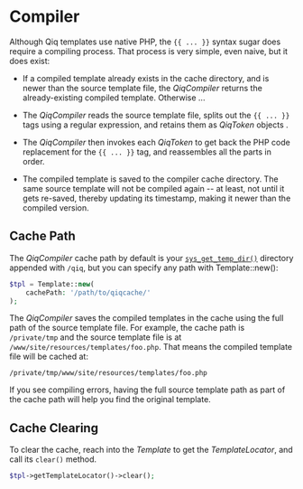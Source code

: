 # Compiler

Although Qiq templates use native PHP, the `{{ ... }}` syntax sugar does require
a compiling process. That process is very simple, even naive, but it does
exist:

- If a compiled template already exists in the cache directory, and is newer
  than the source template file, the _QiqCompiler_ returns the already-existing
  compiled template. Otherwise ...

- The _QiqCompiler_ reads the source template file, splits out the `{{ ... }}`
  tags using a regular expression, and retains them as _QiqToken_ objects .

- The _QiqCompiler_ then invokes each _QiqToken_ to get back the PHP code
  replacement for the `{{ ... }}` tag, and reassembles all the parts in order.

- The compiled template is saved to the compiler cache directory. The same
  source template will not be compiled again -- at least, not until it gets
  re-saved, thereby updating its timestamp, making it newer than the compiled
  version.

## Cache Path

The _QiqCompiler_ cache path by default is your
[`sys_get_temp_dir()`](https://php.net/sys_get_temp_dir) directory appended
with `/qiq`, but you can specify any path with Template::new():

```php
$tpl = Template::new(
    cachePath: '/path/to/qiqcache/'
);
```

The _QiqCompiler_ saves the compiled templates in the cache using the full path
of the source template file. For example, the cache path is `/private/tmp` and
the source template file is at `/www/site/resources/templates/foo.php`. That
means the compiled template file will be cached at:

    /private/tmp/www/site/resources/templates/foo.php

If you see compiling errors, having the full source template path as part of
the cache path will help you find the original template.

## Cache Clearing

To clear the cache, reach into the _Template_ to get the _TemplateLocator_,
and call its `clear()` method.

```php
$tpl->getTemplateLocator()->clear();
```
